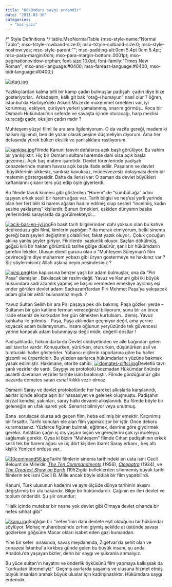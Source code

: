 ```yaml
---
title: "Hükümdara saygı erdemdir"
date: "2011-03-16"
categories: 
  - "bas-yazi"
---
```


/\* Style Definitions \*/ table.MsoNormalTable {mso-style-name:"Normal Tablo"; mso-tstyle-rowband-size:0; mso-tstyle-colband-size:0; mso-style-noshow:yes; mso-style-parent:""; mso-padding-alt:0cm 5.4pt 0cm 5.4pt; mso-para-margin:0cm; mso-para-margin-bottom:.0001pt; mso-pagination:widow-orphan; font-size:10.0pt; font-family:"Times New Roman"; mso-ansi-language:#0400; mso-fareast-language:#0400; mso-bidi-language:#0400;}

[![otag.jpg](/uploads/2011/03/otag-1.jpg)](/uploads/2011/03/otag-1.jpg "otag.jpg")

Yazlıkçılardan kalma bitli bir kamp çadırı bulmuşlar padişah  çadırı diye bize gösteriyorlar.. Arkadaşım, kalk git bak “otağ-ı humayun” nasıl olur ? öğren, İstanbul’da Harbiye’deki Askerî Müze’de mükemmel örnekleri var, iyi  korunmuş, eskiyen, çürüyen yerleri yamalanmış, onarım görmüş.. Koca bir Osmanlı Hükündarı’nın seferde ve savaşta içinde oturacağı, harp meclisi kuracağı çadır, oksijen çadırı mıdır ?

Muhteşem yüzyıl filmi ile ara sıra ilgileniyorum. O da vazife gereği, madem ki halkım ilgilendi, ben de yazar olarak peşine düşmeliyim diyorum. Ama her defasında yürek büken eksilik ve yanlışlıklara rastlıyorum.

[![kankisa.jpg](/uploads/2011/03/kankisa-1.jpg)](/uploads/2011/03/kankisa-1.jpg "kankisa.jpg")Filmde Kanuni tasviri defalarca açık başlı görülüyor. Bu vahim bir yanlışlıktır. Hiç bir Osmanlı sultanı haremde dahi olsa açık başla gezemez. Açık baş matem işaretidir. Devlet törenlerinde padişah cenazelerinde matem havası açık başla ifade edilir. Paşaların ve devlet  büyüklerinin sikkesiz, sarıksız kavuksuz, mücevvezesiz dolaşması derin bir matemin göstergesidir. Daha da ilerisi var: O zaman da devlet büyükleri kaftanlarını çıkarır ters yüz edip öyle giyerlerdi.

Bu filmde tavuk kümesi gibi gösterilen “Harem” de “sümbül ağa” adını taşıyan erkek sesli bir harem ağası var. Tarih bilgisi ve neş’esi yerli yerinde olan her fert bilir ki harem ağaları hadım edilmiş olup sesleri “incelmiş, kadın sesine yaklaşmış” kişilerdir. Bunun örnekleri, eskiden dünyanın başka yerlerindeki saraylarda da görülmekteydi...

[![acik-bas-en-iyi.jpg](/uploads/2011/03/acik-bas-en-iyi-4.jpg)](/uploads/2011/03/acik-bas-en-iyi-4.jpg "acik-bas-en-iyi.jpg")En basit tarih bilgilerinden dahi yoksun olan bu kahve dedikodusu gibi filmi, kimlerin yaptığını ? da merak etmiyorum, belki sinema gereği bazı şeyleri değiştirmiş olabilirler, fakat yazık oluyor.. Çoluk çocuğun aklına yanlış şeyler giriyor. Fikirlerde  sapkınlık oluyor. Saçları dökülmüş, göğsü kıllı bir hakan görüntüsü tarihe gölge düşürür, şanlı bir hükümdarın şerefini lekeler. Ulusun ebedî gururu olan o “Muhteşem Süleyman’ı film çevireceğim diye muharrem yobazı gibi üryan göstermeye ne hakkınız var ? Siz söylermisiniz Allah aşkına neyin peşindesiniz ?

[![pirsi.png](/uploads/2011/03/pirsi.png)](/uploads/2011/03/pirsi.png "pirsi.png")Han kapıcısına benzer yaşlı bir adam bulmuşlar, ona da “Piri Paşa” demişler . Bakılacak bir resim değil. Yavuz ve Kanuni gibi iki büyük hükümdara sadrazamlık yapmış ve başını vermeden emekliye ayrılmış eşi ender görülen devlet adamı Sadrazam’lardan Piri Mehmet Paşa’ya yakışacak adam gibi bir aktör bulunamaz mıydı. ?

Yavuz Sultan Selim bir ara Piri paşaya pek dik bakmış. Paşa gözleri yerde – Sultanım bir gün katlime ferman vereceğinizi biliyorum, şunu bir an önce irade etseniz de korkudan her gün ölmekten kurtulsam.. demiş. Yavuz kahkaha ile gülmüş – Paşa, Paşa aklımdan geçmiyor değil, ama yerine koyacak adam bulamıyorum.. İnsanı oğlunun yeryüzünde tek güvencesi yerine konacak adam bulunmayışı değil midir, değerli dostlar ! 

Padişahlarda, hükümdarlarda Devlet ciddiyetinden ve aile bağından gelen asil tavırlar vardır. Konuşurken, yürürken, otururken, düşünürken asil ve tumturaklı haller gösterirler. Yabancı elçilerin raporlarına göre bu haller gizemli ve ürperticidir. Bu yüzden asırlarca hükümdarların yüzüne bakmak yasak edilmiştir. Hakimane, otorite sahibi, [![domates-ciftci.jpg](/uploads/2011/03/domates-ciftci.jpg)](/uploads/2011/03/domates-ciftci.jpg "domates-ciftci.jpg")Devletlû tavrı şanlı vezirler de vardı. Saygıyı ve protokolü bozmadan Hükümdar önünde asaletli davranan vezirler tarihte isim bırakmıştır. Filmde gördüğümüz gibi pazarda domates satan esnaf kılıklı vezir olmaz.

Osmanlı Saray ve devlet protokolünde her hareket alkışlarla karşılanırdı, asırlar içinde alkışta aşırı bir hassasiyet ve gelenek oluşmuştu. Padişahın bizzat kendisi, yakınları, saray halkı devamlı alkışlanırdı. Bu filmde böyle bir geleneğin en ufak işareti yok. Senarist bilmiyor veya unutmuş.

Bana  sorulacak olursa adı geçen film, heba edilmiş bir emektir. Kaçırılmış bir fırsattır. Tarihi konuları ele alan film yapmak zor bir iştir. Önce dekoru kuramazsınız. Yüzlerce figüran bulmak, eğitmek, devrine göre giydirmek gerekir. Anlatılan çağın iç diş yaşam biçim ve gereçlerini çok iyi inceleyip sağlamak gerekir. Oysa ki bizim “Muhteşem” filmde Cıhan padişahının erkek sesli tek bir harem ağası ve üç dört kişiden ibaret Saray erkanı , beş altı kişilik Yeniçeri ordusu var..

[![10command56.jpg](/uploads/2011/03/10command56.jpg)](/uploads/2011/03/10command56.jpg "10command56.jpg")Tarihi filmlerin sinema tarihindeki en usta ismi Cecil Belount de Mille’dir. _[The Ten Commandments](http://en.wikipedia.org/wiki/The_Ten_Commandments_%281956_film%29 "The Ten Commandments (1956 film)")_ (1956), _[Cleopatra](http://en.wikipedia.org/wiki/Cleopatra_%281934_film%29 "Cleopatra (1934 film)")_ (1934), ve _[The Greatest Show on Earth](http://en.wikipedia.org/wiki/The_Greatest_Show_on_Earth)_ (1952)gibi belleklerden silinmemiş büyük tarihi filmlerin tek ismi Cecil B. Mille ancak böyle iddialı bir film yapabilirdi.

Kanuni, Türk ulusunun kaderini ve aynı ölçüde dünya tarihinin akışını değiştirmiş bir ulu hakandır. Bilge bir hükümdardır. Çağının en ileri devlet ve toplum önderidir. Şu şiir onundur;

“Halk içinde muteber bir nesne yok devlet gibi Olmaya devlet cıhanda bir nefes sıhhat gibi”

[![kanu.jpg](/uploads/2011/03/kanu.jpg)](/uploads/2011/03/kanu.jpg "kanu.jpg")Sağlığın bir “nefes”inin dahi devlete eşit olduğunu bir hükümdar söylüyor. Mohaç muharebesinde zırhını giymiş şekilde at üstünde savaşı gözlerken göğsüne Macar okları isabet eden gazi kumandan.

Yine bir sefer  sırasında, savaş meydanında, Zigetvar’da şehit olan ve cenazesi İstanbul'a kırkbeş günde gelen bu büyük insanı, şu anda Anadolu’da yaşayan bizler, derin bir saygı ve şükranla anmalıyız.

Bu yüce sultan'ın hayatını ve önderlik öyküsünü film yapmaya kalkışsak da “korkudan titremeliyiz”  Geçmiş asırlarda yaşamış ve ulusuna hizmet etmiş büyük insanları anmak büyük uluslar için kadirşinaslıktır. Hükümdara saygı erdemdir.
